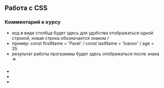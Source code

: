## Работа с CSS

### Комментарий к курсу
* код в виде столбца будет здесь для удобства отображаться одной строкой, новая строка обозначается знаком /
* пример: const firstName = 'Pavel' / const lastName = 'Ivanov' / age = 35
* результат работы программы будет здесь отображаться после знака =>

### 
* 
* 
* 

